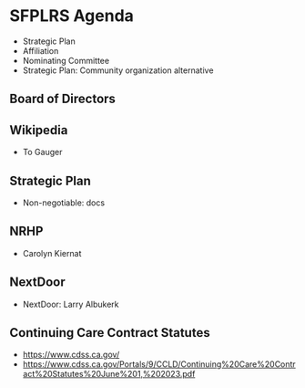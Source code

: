 # SFPLRS Agenda

* Strategic Plan
* Affiliation
* Nominating Committee
* Strategic Plan: Community organization alternative

## Board of Directors

## Wikipedia

* To Gauger

## Strategic Plan

* Non-negotiable: docs

## NRHP

* Carolyn Kiernat

## NextDoor

* NextDoor: Larry Albukerk

## Continuing Care Contract Statutes

* https://www.cdss.ca.gov/
* https://www.cdss.ca.gov/Portals/9/CCLD/Continuing%20Care%20Contract%20Statutes%20June%201,%202023.pdf
